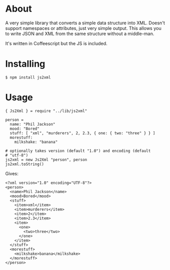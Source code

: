 # About

A very simple library that converts a simple data structure into
XML. Doesn't support namespaces or attributes, just very simple
output. This allows you to write JSON and XML from the same structure
without a middle-man.

It's written in Coffeescript but the JS is included.

# Installing

    $ npm install js2xml

# Usage

    { Js2Xml } = require "../lib/js2xml"

    person =
      name: "Phil Jackson"
      mood: "Bored"
      stuff: [ "xml", "murderers", 2, 2.3, { one: { two: "three" } } ]
      morestuff:
        milkshake: "banana"

    # optionally takes version (default "1.0") and encoding (default
    # "utf-8")
    js2xml = new Js2Xml "person", person
    js2xml.toString()

Gives:

    <?xml version="1.0" encoding="UTF-8"?>
    <person>
      <name>Phil Jackson</name>
      <mood>Bored</mood>
      <stuff>
        <item>xml</item>
        <item>murderers</item>
        <item>2</item>
        <item>2.3</item>
        <item>
          <one>
            <two>three</two>
          </one>
        </item>
      </stuff>
      <morestuff>
        <milkshake>banana</milkshake>
      </morestuff>
    </person>
